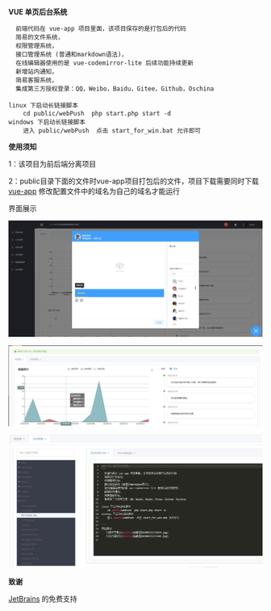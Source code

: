 **VUE 单页后台系统**
```
  前端代码在 vue-app 项目里面，该项目保存的是打包后的代码
  简易的文件系统，
  权限管理系统，
  接口管理系统 (普通和markdown语法)，
  在线编辑器使用的是 vue-codemirror-lite 后续功能持续更新
  新增站内通知，
  简易客服系统，
  集成第三方授权登录：QQ，Weibo，Baidu，Gitee，Github，Oschina

linux 下启动长链接脚本
    cd public/webPush  php start.php start -d
windows 下启动长链接脚本
    进入 public/webPush  点击 start_for_win.bat 允许即可

```
**使用须知**

1：该项目为前后端分离项目

2：public目录下面的文件时vue-app项目打包后的文件，项目下载需要同时下载[vue-app](https://gitee.com/f_longer/vue-app)
修改配置文件中的域名为自己的域名才能运行

界面展示

   ![聊天界面](/public/20200515171624.jpg)

   ![站内通知](/public/20200515174304.jpg)

   ![文件管理](/public/20200515174358.jpg)
   
**致谢**

  [JetBrains](https://www.jetbrains.com/?from=https://github.com/20140125/longer) 的免费支持
